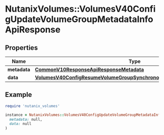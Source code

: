 # NutanixVolumes::VolumesV40ConfigUpdateVolumeGroupMetadataInfoApiResponse

## Properties

| Name | Type | Description | Notes |
| ---- | ---- | ----------- | ----- |
| **metadata** | [**CommonV10ResponseApiResponseMetadata**](CommonV10ResponseApiResponseMetadata.md) |  | [optional] |
| **data** | [**VolumesV40ConfigResumeVolumeGroupSynchronousReplicationApiResponseData**](VolumesV40ConfigResumeVolumeGroupSynchronousReplicationApiResponseData.md) |  | [optional] |

## Example

```ruby
require 'nutanix_volumes'

instance = NutanixVolumes::VolumesV40ConfigUpdateVolumeGroupMetadataInfoApiResponse.new(
  metadata: null,
  data: null
)
```

